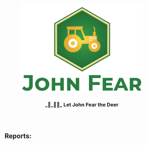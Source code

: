 <p align="center">
  <img width="400" src="assets/logo.png">
  <h3 align="center">_🦌_🚜💨_ Let John Fear the Deer</h3>
</p>
<br><br>

## Reports: